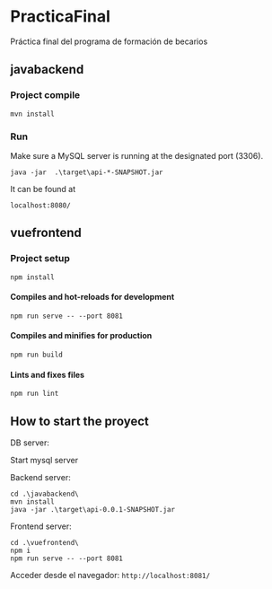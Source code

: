 # PracticaFinal
Práctica final del programa de formación de becarios

## javabackend

### Project compile
```
mvn install
```

### Run
Make sure a MySQL server is running at the designated port (3306).
```
java -jar  .\target\api-*-SNAPSHOT.jar
```
It can be found at
```
localhost:8080/
```

## vuefrontend

### Project setup
```
npm install
```

#### Compiles and hot-reloads for development
```
npm run serve -- --port 8081
```

#### Compiles and minifies for production
```
npm run build
```

#### Lints and fixes files
```
npm run lint
```

## How to start the proyect

DB server:

Start mysql server


Backend server:

```
cd .\javabackend\
mvn install
java -jar .\target\api-0.0.1-SNAPSHOT.jar
```

Frontend server:

```
cd .\vuefrontend\
npm i
npm run serve -- --port 8081
```

Acceder desde el navegador:
```http://localhost:8081/```

